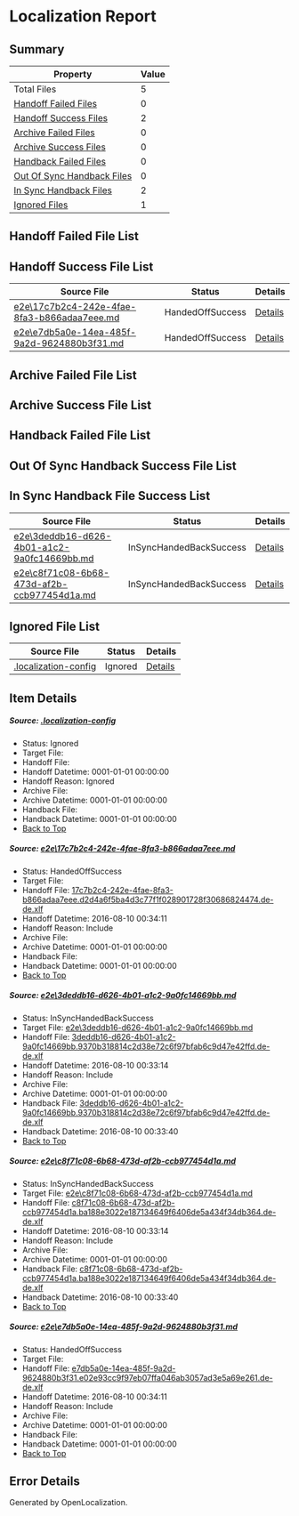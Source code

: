 # <a name='report-top'></a> Localization Report

## Summary
 Property | Value 
 -------- | ----- 
 Total Files | 5
[ Handoff Failed Files ](#handoff-failed-list)| 0
[ Handoff Success Files ](#handoff-success-list)| 2
[ Archive Failed Files ](#archive-failed-list)| 0
[ Archive Success Files ](#archive-success-list)| 0
[ Handback Failed Files ](#handback-failed-list)| 0
[ Out Of Sync Handback Files ](#outofsync-handback-success-list)| 0
[ In Sync Handback Files ](#insync-handback-success-list)| 2
[ Ignored Files ](#ignored-list)| 1

## <a name='handoff-failed-list'></a> Handoff Failed File List

## <a name='handoff-success-list'></a> Handoff Success File List
 Source File | Status | Details 
 ----------- | ------ | ------- 
 [e2e\17c7b2c4-242e-4fae-8fa3-b866adaa7eee.md](https://github.com/OpenLocalizationTestOrg/oltest/blob/b2019aa1d2fddc93c8f7668d7db719886014a8b9/e2e/17c7b2c4-242e-4fae-8fa3-b866adaa7eee.md) | HandedOffSuccess | [Details](#5d42b743bc73136eef1991eff2c5c13a992ac2e31)
 [e2e\e7db5a0e-14ea-485f-9a2d-9624880b3f31.md](https://github.com/OpenLocalizationTestOrg/oltest/blob/b2019aa1d2fddc93c8f7668d7db719886014a8b9/e2e/e7db5a0e-14ea-485f-9a2d-9624880b3f31.md) | HandedOffSuccess | [Details](#a28a6d622e1965d3530b0dee3ce21a8d4b21ba2d4)

## <a name='archive-failed-list'></a> Archive Failed File List

## <a name='archive-success-list'></a> Archive Success File List

## <a name='handback-failed-list'></a> Handback Failed File List

## <a name='outofsync-handback-success-list'></a> Out Of Sync Handback Success File List

## <a name='insync-handback-success-list'></a> In Sync Handback File Success List
 Source File | Status | Details 
 ----------- | ------ | ------- 
 [e2e\3deddb16-d626-4b01-a1c2-9a0fc14669bb.md](https://github.com/OpenLocalizationTestOrg/oltest/blob/9c3219056751008597f59b20650b6bcd192976fa/e2e/3deddb16-d626-4b01-a1c2-9a0fc14669bb.md) | InSyncHandedBackSuccess | [Details](#11bb3557de52518ba6566d53a5f5b15aa8b1c7182)
 [e2e\c8f71c08-6b68-473d-af2b-ccb977454d1a.md](https://github.com/OpenLocalizationTestOrg/oltest/blob/9c3219056751008597f59b20650b6bcd192976fa/e2e/c8f71c08-6b68-473d-af2b-ccb977454d1a.md) | InSyncHandedBackSuccess | [Details](#0d7d75a7245646a71a32ab84419b71623d946fbc3)

## <a name='ignored-list'></a> Ignored File List
 Source File | Status | Details 
 ----------- | ------ | ------- 
 [.localization-config](https://github.com/OpenLocalizationTestOrg/oltest/blob/b2019aa1d2fddc93c8f7668d7db719886014a8b9/.localization-config) | Ignored | [Details](#3d4f252ac210baf56311d7e97dcc2db10974dbd20)

## Item Details
##### <a name='3d4f252ac210baf56311d7e97dcc2db10974dbd20'></a> Source: [.localization-config](https://github.com/OpenLocalizationTestOrg/oltest/blob/b2019aa1d2fddc93c8f7668d7db719886014a8b9/.localization-config)
* Status: Ignored
* Target File: 
* Handoff File: 
* Handoff Datetime: 0001-01-01 00:00:00
* Handoff Reason: Ignored
* Archive File: 
* Archive Datetime: 0001-01-01 00:00:00
* Handback File: 
* Handback Datetime: 0001-01-01 00:00:00
* [Back to Top](#report-top)

##### <a name='5d42b743bc73136eef1991eff2c5c13a992ac2e31'></a> Source: [e2e\17c7b2c4-242e-4fae-8fa3-b866adaa7eee.md](https://github.com/OpenLocalizationTestOrg/oltest/blob/b2019aa1d2fddc93c8f7668d7db719886014a8b9/e2e/17c7b2c4-242e-4fae-8fa3-b866adaa7eee.md)
* Status: HandedOffSuccess
* Target File: 
* Handoff File: [17c7b2c4-242e-4fae-8fa3-b866adaa7eee.d2d4a6f5ba4d3c77f1f028901728f30686824474.de-de.xlf](https://github.com/OpenLocalizationTestOrg/olhandoff-e2e/blob/24724c7f0587bcee6f9726ced9c3d1db20438386/ol-handoff/OpenLocalizationTestOrg/ol-test-dede/ci/ht/17c7b2c4-242e-4fae-8fa3-b866adaa7eee.d2d4a6f5ba4d3c77f1f028901728f30686824474.de-de.xlf)
* Handoff Datetime: 2016-08-10 00:34:11
* Handoff Reason: Include
* Archive File: 
* Archive Datetime: 0001-01-01 00:00:00
* Handback File: 
* Handback Datetime: 0001-01-01 00:00:00
* [Back to Top](#report-top)

##### <a name='11bb3557de52518ba6566d53a5f5b15aa8b1c7182'></a> Source: [e2e\3deddb16-d626-4b01-a1c2-9a0fc14669bb.md](https://github.com/OpenLocalizationTestOrg/oltest/blob/9c3219056751008597f59b20650b6bcd192976fa/e2e/3deddb16-d626-4b01-a1c2-9a0fc14669bb.md)
* Status: InSyncHandedBackSuccess
* Target File: [e2e\3deddb16-d626-4b01-a1c2-9a0fc14669bb.md](https://github.com/OpenLocalizationTestOrg/ol-test-dede/blob/62ee3ef6c8544c450d5074fd50e9b830db988bf6/e2e/3deddb16-d626-4b01-a1c2-9a0fc14669bb.md)
* Handoff File: [3deddb16-d626-4b01-a1c2-9a0fc14669bb.9370b318814c2d38e72c6f97bfab6c9d47e42ffd.de-de.xlf](https://github.com/OpenLocalizationTestOrg/olhandoff-e2e/blob/7d16ad080c75f8645e6f4b568c3d2f05b85966ea/ol-handoff/OpenLocalizationTestOrg/ol-test-dede/ci/high/3deddb16-d626-4b01-a1c2-9a0fc14669bb.9370b318814c2d38e72c6f97bfab6c9d47e42ffd.de-de.xlf)
* Handoff Datetime: 2016-08-10 00:33:14
* Handoff Reason: Include
* Archive File: 
* Archive Datetime: 0001-01-01 00:00:00
* Handback File: [3deddb16-d626-4b01-a1c2-9a0fc14669bb.9370b318814c2d38e72c6f97bfab6c9d47e42ffd.de-de.xlf](https://github.com/OpenLocalizationTestOrg/olhandback-e2e/blob/43a4839ca017bcafa71b79d285c50d13c4798762/ol-handback/OpenLocalizationTestOrg/ol-test-dede/ci/high/3deddb16-d626-4b01-a1c2-9a0fc14669bb.9370b318814c2d38e72c6f97bfab6c9d47e42ffd.de-de.xlf)
* Handback Datetime: 2016-08-10 00:33:40
* [Back to Top](#report-top)

##### <a name='0d7d75a7245646a71a32ab84419b71623d946fbc3'></a> Source: [e2e\c8f71c08-6b68-473d-af2b-ccb977454d1a.md](https://github.com/OpenLocalizationTestOrg/oltest/blob/9c3219056751008597f59b20650b6bcd192976fa/e2e/c8f71c08-6b68-473d-af2b-ccb977454d1a.md)
* Status: InSyncHandedBackSuccess
* Target File: [e2e\c8f71c08-6b68-473d-af2b-ccb977454d1a.md](https://github.com/OpenLocalizationTestOrg/ol-test-dede/blob/62ee3ef6c8544c450d5074fd50e9b830db988bf6/e2e/c8f71c08-6b68-473d-af2b-ccb977454d1a.md)
* Handoff File: [c8f71c08-6b68-473d-af2b-ccb977454d1a.ba188e3022e187134649f6406de5a434f34db364.de-de.xlf](https://github.com/OpenLocalizationTestOrg/olhandoff-e2e/blob/7d16ad080c75f8645e6f4b568c3d2f05b85966ea/ol-handoff/OpenLocalizationTestOrg/ol-test-dede/ci/high/c8f71c08-6b68-473d-af2b-ccb977454d1a.ba188e3022e187134649f6406de5a434f34db364.de-de.xlf)
* Handoff Datetime: 2016-08-10 00:33:14
* Handoff Reason: Include
* Archive File: 
* Archive Datetime: 0001-01-01 00:00:00
* Handback File: [c8f71c08-6b68-473d-af2b-ccb977454d1a.ba188e3022e187134649f6406de5a434f34db364.de-de.xlf](https://github.com/OpenLocalizationTestOrg/olhandback-e2e/blob/43a4839ca017bcafa71b79d285c50d13c4798762/ol-handback/OpenLocalizationTestOrg/ol-test-dede/ci/high/c8f71c08-6b68-473d-af2b-ccb977454d1a.ba188e3022e187134649f6406de5a434f34db364.de-de.xlf)
* Handback Datetime: 2016-08-10 00:33:40
* [Back to Top](#report-top)

##### <a name='a28a6d622e1965d3530b0dee3ce21a8d4b21ba2d4'></a> Source: [e2e\e7db5a0e-14ea-485f-9a2d-9624880b3f31.md](https://github.com/OpenLocalizationTestOrg/oltest/blob/b2019aa1d2fddc93c8f7668d7db719886014a8b9/e2e/e7db5a0e-14ea-485f-9a2d-9624880b3f31.md)
* Status: HandedOffSuccess
* Target File: 
* Handoff File: [e7db5a0e-14ea-485f-9a2d-9624880b3f31.e02e93cc9f97eb07ffa046ab3057ad3e5a69e261.de-de.xlf](https://github.com/OpenLocalizationTestOrg/olhandoff-e2e/blob/24724c7f0587bcee6f9726ced9c3d1db20438386/ol-handoff/OpenLocalizationTestOrg/ol-test-dede/ci/ht/e7db5a0e-14ea-485f-9a2d-9624880b3f31.e02e93cc9f97eb07ffa046ab3057ad3e5a69e261.de-de.xlf)
* Handoff Datetime: 2016-08-10 00:34:11
* Handoff Reason: Include
* Archive File: 
* Archive Datetime: 0001-01-01 00:00:00
* Handback File: 
* Handback Datetime: 0001-01-01 00:00:00
* [Back to Top](#report-top)


## Error Details

Generated by OpenLocalization.
